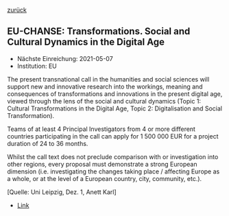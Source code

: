 [zurück](/funding/)

## EU-CHANSE: Transformations. Social and Cultural Dynamics in the Digital Age

* Nächste Einreichung: 2021-05-07
* Institution: EU

The present transnational call in the humanities and social sciences will support new and innovative research into the workings, meaning and consequences of transformations and innovations in the present digital age, viewed through the lens of the social and cultural dynamics (Topic 1: Cultural Transformations in the Digital Age, Topic 2: Digitalisation and Social Transformation).

Teams of at least 4 Principal Investigators from 4 or more different countries participating in the call can apply for 1 500 000 EUR for a project duration of 24 to 36 months.

Whilst the call text does not preclude comparison with or investigation into other regions, every proposal must demonstrate a strong European dimension (i.e. investigating the changes taking place / affecting Europe as a whole, or at the level of a European country, city, community, etc.). 

[Quelle: Uni Leipzig, Dez. 1, Anett Karl]

* [Link](https://chanse.org/call-for-proposals/)